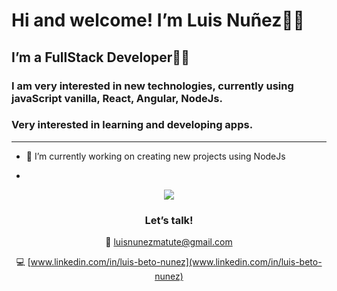 

# Hi and welcome! I’m Luis Nuñez🧑🤟

## I’m a **FullStack Developer**🧑‍💻

### I am very interested in new technologies, currently using javaScript vanilla, React, Angular, NodeJs.

### Very interested in learning and developing apps.

---
- 🔭 I’m currently working on creating new projects using NodeJs

- 
<div align="center"><img width: 200px src="https://cdn.leonardo.ai/users/6ab137dc-c062-4f03-8790-b256968fe090/generations/c1fc5924-b183-4e9a-b0d9-a9b7c357f128/Leonardo_Diffusion_XL_the_desk_of_a_successful_programmer_very_0.jpg?w=512" /></div>
<div align="center"> 


### Let’s talk!

📧 luisnunezmatute@gmail.com

💻 [www.linkedin.com/in/luis-beto-nunez](www.linkedin.com/in/luis-beto-nunez)

</div>
<!--
**Betulioo/Betulioo** is a ✨ _special_ ✨ repository because its `README.md` (this file) appears on your GitHub profile.

Here are some ideas to get you started:

- 🔭 I’m currently working on ...
- 🌱 I’m currently learning ...
- 👯 I’m looking to collaborate on ...
- 🤔 I’m looking for help with ...
- 💬 Ask me about ...
- 📫 How to reach me: ...
- 😄 Pronouns: ...
- ⚡ Fun fact: ...
-->
